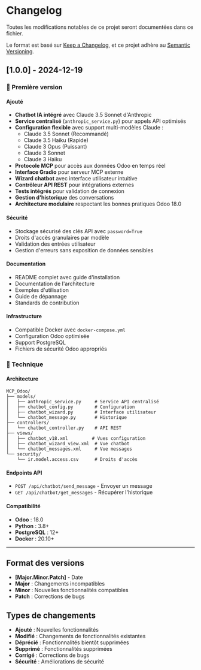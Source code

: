 # Changelog

Toutes les modifications notables de ce projet seront documentées dans ce fichier.

Le format est basé sur [Keep a Changelog](https://keepachangelog.com/fr/1.0.0/),
et ce projet adhère au [Semantic Versioning](https://semver.org/spec/v2.0.0.html).

## [1.0.0] - 2024-12-19

### 🎉 Première version

#### Ajouté
- **Chatbot IA intégré** avec Claude 3.5 Sonnet d'Anthropic
- **Service centralisé** (`anthropic_service.py`) pour appels API optimisés
- **Configuration flexible** avec support multi-modèles Claude :
  - Claude 3.5 Sonnet (Recommandé)
  - Claude 3.5 Haiku (Rapide)
  - Claude 3 Opus (Puissant)
  - Claude 3 Sonnet
  - Claude 3 Haiku
- **Protocole MCP** pour accès aux données Odoo en temps réel
- **Interface Gradio** pour serveur MCP externe
- **Wizard chatbot** avec interface utilisateur intuitive
- **Contrôleur API REST** pour intégrations externes
- **Tests intégrés** pour validation de connexion
- **Gestion d'historique** des conversations
- **Architecture modulaire** respectant les bonnes pratiques Odoo 18.0

#### Sécurité
- Stockage sécurisé des clés API avec `password=True`
- Droits d'accès granulaires par modèle
- Validation des entrées utilisateur
- Gestion d'erreurs sans exposition de données sensibles

#### Documentation
- README complet avec guide d'installation
- Documentation de l'architecture
- Exemples d'utilisation
- Guide de dépannage
- Standards de contribution

#### Infrastructure
- Compatible Docker avec `docker-compose.yml`
- Configuration Odoo optimisée
- Support PostgreSQL
- Fichiers de sécurité Odoo appropriés

### 🔧 Technique

#### Architecture
```
MCP_Odoo/
├── models/
│   ├── anthropic_service.py     # Service API centralisé
│   ├── chatbot_config.py        # Configuration
│   ├── chatbot_wizard.py        # Interface utilisateur
│   └── chatbot_message.py       # Historique
├── controllers/
│   └── chatbot_controller.py    # API REST
├── views/
│   ├── chatbot_v18.xml         # Vues configuration
│   ├── chatbot_wizard_view.xml  # Vue chatbot
│   └── chatbot_messages.xml     # Vue messages
└── security/
    └── ir.model.access.csv      # Droits d'accès
```

#### Endpoints API
- `POST /api/chatbot/send_message` - Envoyer un message
- `GET /api/chatbot/get_messages` - Récupérer l'historique

#### Compatibilité
- **Odoo** : 18.0
- **Python** : 3.8+
- **PostgreSQL** : 12+
- **Docker** : 20.10+

---

## Format des versions

- **[Major.Minor.Patch]** - Date
- **Major** : Changements incompatibles
- **Minor** : Nouvelles fonctionnalités compatibles
- **Patch** : Corrections de bugs

## Types de changements

- **Ajouté** : Nouvelles fonctionnalités
- **Modifié** : Changements de fonctionnalités existantes
- **Déprécié** : Fonctionnalités bientôt supprimées
- **Supprimé** : Fonctionnalités supprimées
- **Corrigé** : Corrections de bugs
- **Sécurité** : Améliorations de sécurité 
